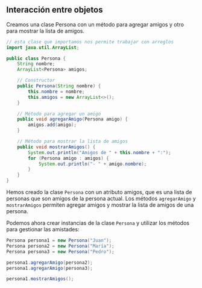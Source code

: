 ## Interacción entre objetos

Creamos una clase Persona con un método para agregar amigos y otro para mostrar la lista de amigos.

```java
// esta clase que importamos nos permite trabajar con arreglos
import java.util.ArrayList;

public class Persona {
    String nombre;
    ArrayList<Persona> amigos;

    // Constructor
    public Persona(String nombre) {
        this.nombre = nombre;
        this.amigos = new ArrayList<>();
    }

    // Método para agregar un amigo
    public void agregarAmigo(Persona amigo) {
        amigos.add(amigo);
    }

    // Método para mostrar la lista de amigos
    public void mostrarAmigos() {
        System.out.println("Amigos de " + this.nombre + ":");
        for (Persona amigo : amigos) {
            System.out.println("- " + amigo.nombre);
        }
    }
}
```

Hemos creado la clase ``Persona`` con un atributo amigos, que es una lista de personas que son amigos de la persona actual. Los métodos ``agregarAmigo`` y ``mostrarAmigos`` permiten agregar amigos y mostrar la lista de amigos de una persona.

Podemos ahora crear instancias de la clase ``Persona`` y utilizar los métodos para gestionar las amistades:

```java
Persona persona1 = new Persona("Juan");
Persona persona2 = new Persona("María");
Persona persona3 = new Persona("Pedro");

persona1.agregarAmigo(persona2);
persona1.agregarAmigo(persona3);

persona1.mostrarAmigos();
```
